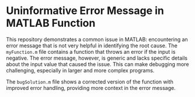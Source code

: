 # Uninformative Error Message in MATLAB Function

This repository demonstrates a common issue in MATLAB: encountering an error message that is not very helpful in identifying the root cause. The `myFunction.m` file contains a function that throws an error if the input is negative. The error message, however, is generic and lacks specific details about the input value that caused the issue.  This can make debugging more challenging, especially in larger and more complex programs.

The `bugSolution.m` file shows a corrected version of the function with improved error handling, providing more context in the error message.